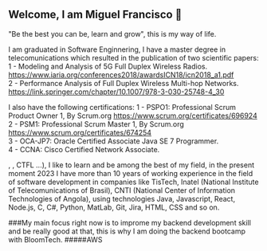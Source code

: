 ## Welcome, I am Miguel Francisco 👋
"Be the best you can be, learn and grow", this is my way of life.

I am graduated in Software Enginnering, I have a master degree in telecomunications which resulted in the publication of two scientific papers:<br>
1 - Modeling and Analysis of 5G Full Duplex Wireless Radios. https://www.iaria.org/conferences2018/awardsICN18/icn2018_a1.pdf <br>
2 - Performance Analysis of Full Duplex Wireless Multi-hop Networks. https://link.springer.com/chapter/10.1007/978-3-030-25748-4_30

I also have the following certifications: 
1 - PSPO1: Professional Scrum Product Owner 1, By Scrum.org https://www.scrum.org/certificates/696924 <br>
2 - PSM1: Professional Scrum Master 1, By Scrum.org https://www.scrum.org/certificates/674254 <br>
3 - OCA-JP7: Oracle Certified Associate Java SE 7 Programmer. <br>
4 - CCNA: Cisco Certified Network Associate. <br>

, , CTFL ...), I like to learn and be among the best of my field, in the present moment 2023 I have more than 10 years of working experience in the field of software development in companies like TisTech, Inatel (National Institute of Telecomunications of Brasil), CNTI (National Center of Information Technologies of Angola), using technologies Java, Javascript, React, Node.js, C, C#, Python, MatLab, Git, Jira, HTML, CSS and so on.

###My main focus right now is to improme my backend development skill and be really good at that, this is why I am doing the backend bootcamp with BloomTech.
#####AWS
<!--
**miguelsaf/miguelsaf** is a ✨ _special_ ✨ repository because its `README.md` (this file) appears on your GitHub profile.

Here are some ideas to get you started:

- 🔭 I’m currently working on ...
- 🌱 I’m currently learning ...
- 👯 I’m looking to collaborate on ...
- 🤔 I’m looking for help with ...
- 💬 Ask me about ...
- 📫 How to reach me: ...
- 😄 Pronouns: ...
- ⚡ Fun fact: ...
-->
